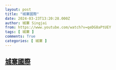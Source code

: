 ```yaml
---
layout: post
title: "城寨國際"
date: 2024-03-23T13:20:28.000Z
author: 城寨 Singjai
from: https://www.youtube.com/watch?v=qeDG8aPtUEY
tags: [ 城寨 ]
comments: True
categories: [ 城寨 ]
---
```

<!--1711200028000-->
[城寨國際](https://www.youtube.com/watch?v=qeDG8aPtUEY)
------

<div>

</div>
